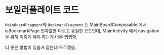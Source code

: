 # 보일러플레이트 코드

`MainBoardFragment`와 `BookmarkFragment` 는 MainBoardComposable 에서 isBookmarkPage 인자값만 다르고 동일한 코드인데, MainActivity 에서 navigation 을 위해 이렇게 해야 하는게 너무 찝찝함.

더 좋은 방법이 있을거 같은데 모르겠음.